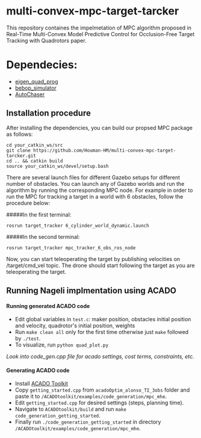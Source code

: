 # multi-convex-mpc-target-tarcker
This repository containes the impelmetation of MPC algorithm proposed in Real-Time Multi-Convex Model Predictive Control for Occlusion-Free Target Tracking with Quadrotors paper.

# Dependecies:

* [eigen_quad_prog](https://github.com/jrl-umi3218/eigen-quadprog)
* [bebop_simulator](https://github.com/gstavrinos/bebop_simulator)
* [AutoChaser](https://github.com/icsl-Jeon/traj_gen_vis)

## Installation procedure
After installing the dependencies, you can build our propsed MPC package as follows:
``` 
cd your_catkin_ws/src
git clone https://github.com/Houman-HM/multi-convex-mpc-target-tarcker.git
cd .. && catkin build
source your_catkin_ws/devel/setup.bash
```

There are several launch files for different Gazebo setups for different number of obstacles. You can launch any of Gazebo worlds and run the algorithm by running the corresponding MPC node.
For example in order to run the MPC for tracking a target in a world with 6 obstacles, follow the procedure below:

#####In the first terminal:
```
rosrun target_tracker 6_cylinder_world_dynamic.launch
```
#####In the second terminal:
```
rosrun target_tracker mpc_tracker_6_obs_ros_node
```
Now, you can start teleoperating the target by publishing velocities on /target/cmd_vel topic. The drone should start following the target as you are teleoperating the target.
## Running Nageli implmentation using ACADO
#### Running generated ACADO code
* Edit global variables in ```test.c```: maker position, obstacles initial position and velocity, quadrotor's initial position, weights
* Run ```make clean all``` only for the first time otherwise just ```make``` followed by ```./test```.
* To visualize, run ```python quad_plot.py```

_Look into code_gen.cpp file for acado settings, cost terms, constraints, etc._

#### Generating ACADO code
* Install [ACADO Toolkit](https://acado.github.io/install_linux.html)
* Copy ```getting_started.cpp``` from ```acadoOptim_alonso_TI_3obs``` folder and paste it to ```/ACADOtoolkit/examples/code_generation/mpc_mhe```.
* Edit ```getting_started.cpp``` for desired settings (steps, planning time).
* Navigate to ```ACADOtoolkit/build``` and run ```make code_generation_getting_started```.
* Finally run ```./code_generation_getting_started``` in directory ```/ACADOtoolkit/examples/code_generation/mpc_mhe```. 
